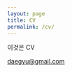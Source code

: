 ```yaml
---
layout: page
title: CV
permalink: /cv/
---
```


이것은 CV

[daegyu@gmail.com](mailto:daegyu@gmail.com)
